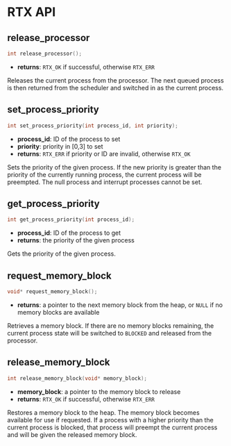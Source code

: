 # RTX API

## release_processor

```c
int release_processor();
```

* **returns**: `RTX_OK` if successful, otherwise `RTX_ERR`

Releases the current process from the processor. The next queued process is then returned from the scheduler and switched in as the current process.

## set_process_priority

```c
int set_process_priority(int process_id, int priority);
```

* **process_id**: ID of the process to set
* **priority**: priority in [0,3] to set
* **returns**: `RTX_ERR` if priority or ID are invalid, otherwise `RTX_OK`


Sets the priority of the given process. If the new priority is greater than the priority of the currently running process, the current process will be preempted. The null process and interrupt processes cannot be set.

## get_process_priority

```c
int get_process_priority(int process_id);
```

* **process_id**: ID of the process to get
* **returns**: the priority of the given process

Gets the priority of the given process.

## request_memory_block

```c
void* request_memory_block();
```

* **returns**: a pointer to the next memory block from the heap, or `NULL` if no memory blocks are available

Retrieves a memory block. If there are no memory blocks remaining, the current process state will be switched to `BLOCKED` and released from the processor.

## release_memory_block

```c
int release_memory_block(void* memory_block);
```

* **memory_block**: a pointer to the memory block to release
* **returns**: `RTX_OK` if successful, otherwise `RTX_ERR`

Restores a memory block to the heap. The memory block becomes available for use if requested. If a process with a higher priority than the current process is blocked, that process will preempt the current process and will be given the released memory block.
